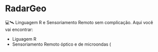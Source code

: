 # RadarGeo

💻🛰️ Linguagem R e Sensoriamento Remoto sem complicação.
Aqui você vai encontrar:
- Liguagem R
- Sensoriamento Remoto óptico e de microondas (
